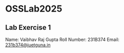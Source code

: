 # OSSLab2025

## Lab Exercise 1
Name: Vaibhav Raj Gupta
Roll Number: 231B374
Email: 231b374@juetguna.in